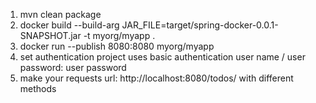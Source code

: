
1) mvn clean package
2) docker build --build-arg JAR_FILE=target/spring-docker-0.0.1-SNAPSHOT.jar -t myorg/myapp .
3) docker run --publish 8080:8080 myorg/myapp
4) set authentication
project uses basic authentication
user name / user password:
user
password
5) make your requests
url: http://localhost:8080/todos/
with different methods
